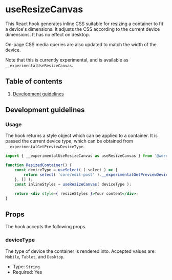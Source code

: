 # useResizeCanvas

This React hook generates inline CSS suitable for resizing a container to fit a device's dimensions. It adjusts the CSS according to the current device dimensions. It has no effect on desktop.

On-page CSS media queries are also updated to match the width of the device.

Note that this is currently experimental, and is available as `__experimentalUseResizeCanvas`.

## Table of contents

1. [Development guidelines](#development-guidelines)

## Development guidelines

### Usage

The hook returns a style object which can be applied to a container. It is passed the current device type, which can be obtained from `__experimentalGetPreviewDeviceType`.

```jsx
import { __experimentalUseResizeCanvas as useResizeCanvas } from '@wordpress/block-editor';

function ResizedContainer() {
	const deviceType = useSelect( ( select ) => {
		return select( 'core/edit-post' ).__experimentalGetPreviewDeviceType();
	}, [] );
	const inlineStyles = useResizeCanvas( deviceType );

	return <div style={ resizeStyles }>Your content</div>;
}
```

## Props

The hook accepts the following props.

### deviceType

The type of device the container is rendered into. Accepted values are: `Mobile`, `Tablet`, and `Desktop`.

-   Type: `String`
-   Required: Yes
